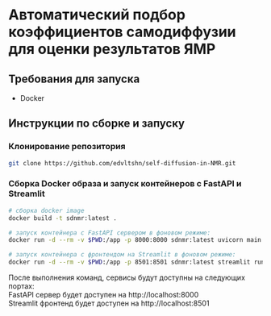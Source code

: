 # Автоматический подбор коэффициентов самодиффузии для оценки результатов ЯМР

## Требования для запуска
- Docker 

## Инструкции по сборке и запуску

### Клонирование репозитория

```bash
git clone https://github.com/edvltshn/self-diffusion-in-NMR.git
```

### Сборка Docker образа и запуск контейнеров с FastAPI и Streamlit
```bash
# сборка docker image
docker build -t sdnmr:latest .

# запуск контейнера с FastAPI сервером в фоновом режиме:
docker run -d --rm -v $PWD:/app -p 8000:8000 sdnmr:latest uvicorn main:app --host 0.0.0.0 --port 8000 

# запуск контейнера с фронтендом на Streamlit в фоновом режиме:
docker run -d --rm -v $PWD:/app -p 8501:8501 sdnmr:latest streamlit run app.py
```

После выполнения команд, сервисы будут доступны на следующих портах:  
FastAPI сервер будет доступен на http://localhost:8000  
Streamlit фронтенд будет доступен на http://localhost:8501  
